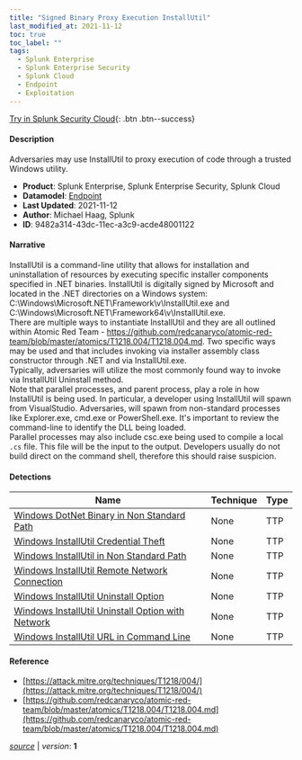 ```yaml
---
title: "Signed Binary Proxy Execution InstallUtil"
last_modified_at: 2021-11-12
toc: true
toc_label: ""
tags:
  - Splunk Enterprise
  - Splunk Enterprise Security
  - Splunk Cloud
  - Endpoint
  - Exploitation
---
```


[Try in Splunk Security Cloud](https://www.splunk.com/en_us/cyber-security.html){: .btn .btn--success}

#### Description

Adversaries may use InstallUtil to proxy execution of code through a trusted Windows utility.

- **Product**: Splunk Enterprise, Splunk Enterprise Security, Splunk Cloud
- **Datamodel**: [Endpoint](https://docs.splunk.com/Documentation/CIM/latest/User/Endpoint)
- **Last Updated**: 2021-11-12
- **Author**: Michael Haag, Splunk
- **ID**: 9482a314-43dc-11ec-a3c9-acde48001122

#### Narrative

InstallUtil is a command-line utility that allows for installation and uninstallation of resources by executing specific installer components specified in .NET binaries. InstallUtil is digitally signed by Microsoft and located in the .NET directories on a Windows system: C:\Windows\Microsoft.NET\Framework\v\InstallUtil.exe and C:\Windows\Microsoft.NET\Framework64\v\InstallUtil.exe. \
There are multiple ways to instantiate InstallUtil and they are all outlined within Atomic Red Team - https://github.com/redcanaryco/atomic-red-team/blob/master/atomics/T1218.004/T1218.004.md. Two specific ways may be used and that includes invoking via  installer assembly class constructor through .NET and via InstallUtil.exe. \
Typically, adversaries will utilize the most commonly found way to invoke via InstallUtil Uninstall method. \
Note that parallel processes, and parent process, play a role in how InstallUtil is being used. In particular, a developer using InstallUtil will spawn from VisualStudio. Adversaries, will spawn from non-standard processes like Explorer.exe, cmd.exe or PowerShell.exe. It's important to review the command-line to identify the DLL being loaded. \
Parallel processes may also include csc.exe being used to compile a local `.cs` file. This file will be the input to the output. Developers usually do not build direct on the command shell, therefore this should raise suspicion.

#### Detections

| Name        | Technique   | Type         |
| ----------- | ----------- |--------------|
| [Windows DotNet Binary in Non Standard Path](/endpoint/windows_dotnet_binary_in_non_standard_path/) | None| TTP |
| [Windows InstallUtil Credential Theft](/endpoint/windows_installutil_credential_theft/) | None| TTP |
| [Windows InstallUtil in Non Standard Path](/endpoint/windows_installutil_in_non_standard_path/) | None| TTP |
| [Windows InstallUtil Remote Network Connection](/endpoint/windows_installutil_remote_network_connection/) | None| TTP |
| [Windows InstallUtil Uninstall Option](/endpoint/windows_installutil_uninstall_option/) | None| TTP |
| [Windows InstallUtil Uninstall Option with Network](/endpoint/windows_installutil_uninstall_option_with_network/) | None| TTP |
| [Windows InstallUtil URL in Command Line](/endpoint/windows_installutil_url_in_command_line/) | None| TTP |

#### Reference

* [https://attack.mitre.org/techniques/T1218/004/](https://attack.mitre.org/techniques/T1218/004/)
* [https://github.com/redcanaryco/atomic-red-team/blob/master/atomics/T1218.004/T1218.004.md](https://github.com/redcanaryco/atomic-red-team/blob/master/atomics/T1218.004/T1218.004.md)



[*source*](https://github.com/splunk/security_content/tree/develop/stories/signed_binary_proxy_execution_installutil.yml) \| *version*: **1**